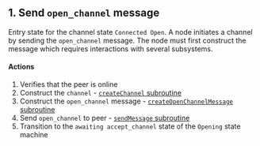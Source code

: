 ## 1. Send `open_channel` message

Entry state for the channel state `Connected Open`. A node initiates a channel by sending the `open_channel` message. The node must first construct the message which requires interactions with several subsystems.

#### Actions

1. Verifies that the peer is online
1. Construct the `channel` - [`createChannel` subroutine](../routines/createChannel.md)
1. Construct the `open_channel` message - [`createOpenChannelMessage` subroutine](../routines/createOpenChannelMessage.md)
1. Send `open_channel` to peer - [`sendMessage` subroutine](../routines/sendMessage.md)
1. Transition to the `awaiting accept_channel` state of the `Opening` state machine
